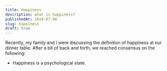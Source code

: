 ```yaml
---
title: Happiness
description: what is happiness?
publishedAt: 2024-07-06
slug: happiness
draft: true
---
```


Recently, my family and I were discussing the definition of happiness at our dinner table. After a bit of back and forth, we reached consensus on the following:

- Happiness is a psychological state.

